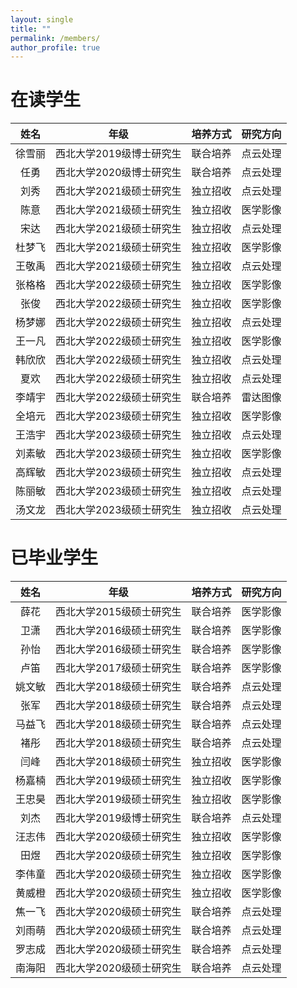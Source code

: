 ```yaml
---
layout: single
title: ""
permalink: /members/
author_profile: true
---
```


在读学生
===

| 姓名 | 年级 | 培养方式 | 研究方向 |
| :----: | :----: | :----: | :----: |
| 徐雪丽 | 西北大学2019级博士研究生 | 联合培养 | 点云处理 |
| 任勇 | 西北大学2020级博士研究生 | 联合培养 | 点云处理 |
| 刘秀 | 西北大学2021级硕士研究生 | 独立招收 | 点云处理 |
| 陈意 | 西北大学2021级硕士研究生 | 独立招收 | 医学影像 |
| 宋达 | 西北大学2021级硕士研究生 | 独立招收 | 点云处理 |
| 杜梦飞 | 西北大学2021级硕士研究生 | 独立招收 | 医学影像 |
| 王敬禹 | 西北大学2021级硕士研究生 | 独立招收 | 点云处理 |
| 张格格 | 西北大学2022级硕士研究生 | 独立招收 | 医学影像 |
| 张俊 | 西北大学2022级硕士研究生 | 独立招收 | 医学影像 |
| 杨梦娜 | 西北大学2022级硕士研究生 | 独立招收 | 点云处理 |
| 王一凡 | 西北大学2022级硕士研究生 | 独立招收 | 医学影像 |
| 韩欣欣 | 西北大学2022级硕士研究生 | 独立招收 | 点云处理 |
| 夏欢 | 西北大学2022级硕士研究生 | 独立招收 | 点云处理 |
| 李靖宇 | 西北大学2022级硕士研究生 | 联合培养 | 雷达图像 |
| 全培元 | 西北大学2023级硕士研究生 | 独立招收 | 医学影像 |
| 王浩宇 | 西北大学2023级硕士研究生 | 独立招收 | 点云处理 |
| 刘素敏 | 西北大学2023级硕士研究生 | 独立招收 | 医学影像 |
| 高辉敏 | 西北大学2023级硕士研究生 | 独立招收 | 点云处理 |
| 陈丽敏 | 西北大学2023级硕士研究生 | 独立招收 | 点云处理 |
| 汤文龙 | 西北大学2023级硕士研究生 | 独立招收 | 点云处理 |

已毕业学生
===  

| 姓名 | 年级 | 培养方式 |研究方向 |
| :----: | :----: | :----: |:----: |
| 薛花 | 西北大学2015级硕士研究生 | 联合培养 |医学影像 |
| 卫潇 | 西北大学2016级硕士研究生 | 联合培养 |医学影像 |
| 孙怡 | 西北大学2016级硕士研究生 | 联合培养 |医学影像 |
| 卢笛 | 西北大学2017级硕士研究生 | 联合培养 |医学影像 |
| 姚文敏 | 西北大学2018级硕士研究生 | 联合培养 |点云处理 |
| 张军 | 西北大学2018级硕士研究生 | 联合培养 |点云处理 |
| 马益飞 | 西北大学2018级硕士研究生 | 联合培养 |点云处理 |
| 褚彤 | 西北大学2018级硕士研究生 | 联合培养 |点云处理 |
| 闫峰 | 西北大学2018级硕士研究生 | 独立招收 |医学影像 |
| 杨嘉楠 | 西北大学2019级硕士研究生 | 独立招收 | 医学影像 |
| 王忠昊 | 西北大学2019级硕士研究生 | 独立招收 | 医学影像 |
| 刘杰 | 西北大学2019级博士研究生 | 联合培养 | 点云处理 |
| 汪志伟 | 西北大学2020级硕士研究生 | 独立招收 | 医学影像 |
| 田煜 | 西北大学2020级硕士研究生 | 独立招收 | 医学影像 |
| 李伟童 | 西北大学2020级硕士研究生 | 独立招收 | 医学影像 |
| 黄威橙 | 西北大学2020级硕士研究生 | 独立招收 | 医学影像 |
| 焦一飞 | 西北大学2020级硕士研究生 | 联合培养 | 点云处理 |
| 刘雨萌 | 西北大学2020级硕士研究生 | 联合培养 | 点云处理 |
| 罗志成 | 西北大学2020级硕士研究生 | 联合培养 | 点云处理 |
| 南海阳 | 西北大学2020级硕士研究生 | 联合培养 | 点云处理 |
